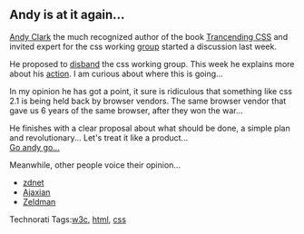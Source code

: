 <article><h2>Andy is at it again...</h2><p class="hcard"><a class="fn url" href="http://www.stuffandnonsense.co.uk/">Andy Clark</a> the much recognized author of the book <a href="http://www.amazon.com/Transcending-CSS-Design-Voices-Matter/dp/0321410971/ref=pd_bbs_1?ie=UTF8&s=books&qid=1197830644&sr=8-1" title="book">Trancending CSS</a> and invited expert for the css working <a href="http://w3.org/">group</a> started a discussion last week.</p><p>He proposed to <a href="http://www.stuffandnonsense.co.uk/malarkey/more/css_unworking_group/">disband</a> the css working group. This week he explains more about his <a href="http://www.stuffandnonsense.co.uk/malarkey/more/csswg_proposals/">action</a>. I am curious about where this is going...</p><p>In my opinion he has got a point, it sure is ridiculous that something like css 2.1 is being held back by browser vendors. The same browser vendor that gave us 6 years of the same browser, after they won the war...</p><p>He finishes with a clear proposal about what should be done, a simple plan and revolutionary... Let's treat it like a product...<br /><a href="http://www.stuffandnonsense.co.uk/malarkey/more/csswg_proposals/">Go andy go...</a></p><p>Meanwhile, other people voice their opinion...</p><ul>	<li><a href="http://blogs.zdnet.com/microsoft/?p=1042">zdnet</a></li>	<li><a href="http://tinyurl.com/25pdxw">Ajaxian</a></li>	<li><a href="http://www.zeldman.com/2007/12/15/re-css-unworking-group/">Zeldman</a></li></ul><!-- Technorati Tags Start --><p>Technorati Tags:<a href="http://technorati.com/tag/w3c" rel="tag">w3c</a>, <a href="http://technorati.com/tag/html" rel="tag">html</a>, <a href="http://technorati.com/tag/css" rel="tag">css</a></p><!-- Technorati Tags End --></article>